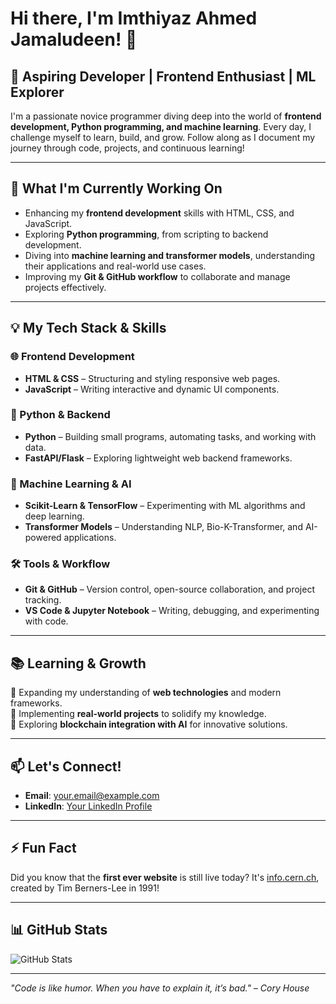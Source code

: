 # Hi there, I'm Imthiyaz Ahmed Jamaludeen! 👋  

## 🚀 Aspiring Developer | Frontend Enthusiast | ML Explorer  

I'm a passionate novice programmer diving deep into the world of **frontend development, Python programming, and machine learning**. Every day, I challenge myself to learn, build, and grow. Follow along as I document my journey through code, projects, and continuous learning!  

---

## 🔭 What I'm Currently Working On  
- Enhancing my **frontend development** skills with HTML, CSS, and JavaScript.  
- Exploring **Python programming**, from scripting to backend development.  
- Diving into **machine learning and transformer models**, understanding their applications and real-world use cases.  
- Improving my **Git & GitHub workflow** to collaborate and manage projects effectively.  

---

## 💡 My Tech Stack & Skills  
### 🌐 Frontend Development  
- **HTML & CSS** – Structuring and styling responsive web pages.  
- **JavaScript** – Writing interactive and dynamic UI components.  

### 🐍 Python & Backend  
- **Python** – Building small programs, automating tasks, and working with data.  
- **FastAPI/Flask** – Exploring lightweight web backend frameworks.  

### 🤖 Machine Learning & AI  
- **Scikit-Learn & TensorFlow** – Experimenting with ML algorithms and deep learning.  
- **Transformer Models** – Understanding NLP, Bio-K-Transformer, and AI-powered applications.  

### 🛠️ Tools & Workflow  
- **Git & GitHub** – Version control, open-source collaboration, and project tracking.  
- **VS Code & Jupyter Notebook** – Writing, debugging, and experimenting with code.  

---

## 📚 Learning & Growth  
🔹 Expanding my understanding of **web technologies** and modern frameworks.  
🔹 Implementing **real-world projects** to solidify my knowledge.  
🔹 Exploring **blockchain integration with AI** for innovative solutions.  

---

## 📫 Let's Connect!  
- **Email**: [your.email@example.com](mailto:your.email@example.com)  
- **LinkedIn**: [Your LinkedIn Profile](#)  

---

## ⚡ Fun Fact  
Did you know that the **first ever website** is still live today? It's [info.cern.ch](http://info.cern.ch), created by Tim Berners-Lee in 1991!  

---

## 📊 GitHub Stats  
![GitHub Stats](https://github-readme-stats.vercel.app/api?username=yourusername&show_icons=true&theme=radical)  

---

*"Code is like humor. When you have to explain it, it’s bad." – Cory House*  
